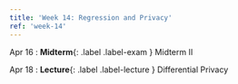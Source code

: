 ```yaml
---
title: 'Week 14: Regression and Privacy'
ref: 'week-14'
---
```


Apr 16
: **Midterm**{: .label .label-exam } Midterm II

Apr 18
: **Lecture**{: .label .label-lecture } Differential Privacy
